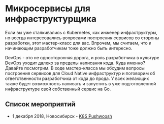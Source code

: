 # Микросервисы для инфраструктурщика

Если вы уже сталкивались с Kubernetes, как инженер инфраструктуры, но всегда интересовались вопросами построения сервисов со стороны разработки, этот мастер-класс для вас. Впрочем, мы считаем, что и начинающим разработчикам тоже должно быть интересно.

DevOps - это не односторонняя дорога, и роль разработчика в культуре DevOps уходит далеко за пределы написания кода. Куда именно? Давайте посмотрим. В ходе мастер-класса мы обсудим вопросы построения сервисов для Cloud Native инфраструктур и поговорим об ответственности разработчика от кода до прода. У всех желающих также будет возможность написать и запустить в уже подготовленной инфраструктуре свой собственный сервис на Go.


## Список мероприятий

- 1 декабря 2018, Новосибирск - [K8S Pushwoosh](http://pushwoosh.ru/k8s)
